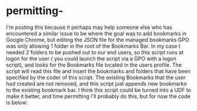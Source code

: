 # permitting-
I'm posting this because it perhaps may help someone else who has encountered a similar issue to be where the goal was to add bookmarks in Google Chrome, but editing the JSON file for the managed bookmarks GPO was only allowing 1 folder in the root of the Bookmarks Bar. In my case I needed 2 folders to be pushed out to our end users, so this script runs at logon for the user ( you could launch the script via a GPO with a logon script), and looks for the Bookmarks file located in the users profile. The script will read this file and insert the bookmarks and folders that have been specified by the coder of this script. The existing Bookmarks that the user had created are not removed, and this script just appends new bookmarks to the existing bookmark bar.  I think this script could be turned into a UDF to make it better, and time permitting I'll probably do this, but for now the code is below:
